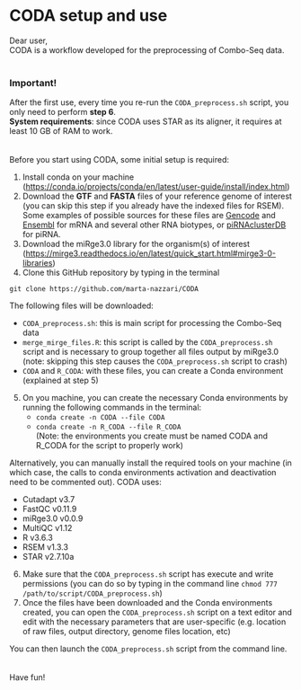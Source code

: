 # CODA setup and use

Dear user,<br/>CODA is a workflow developed for the preprocessing of Combo-Seq data.
<br/>
<br/>
### Important!
After the first use, every time you re-run the `CODA_preprocess.sh` script, you only need to perform **step 6**.<br/>
**System requirements**: since CODA uses STAR as its aligner, it requires at least 10 GB of RAM to work.
<br/>
<br/>
<br/>
Before you start using CODA, some initial setup is required:
1. Install conda on your machine (https://conda.io/projects/conda/en/latest/user-guide/install/index.html)
2. Download the **GTF** and **FASTA** files of your reference genome of interest (you can skip this step if you already have the indexed files for RSEM).<br/>
Some examples of possible sources for these files are [Gencode](https://www.gencodegenes.org/) and [Ensembl](https://ftp.ensembl.org/pub/) for mRNA and several other RNA biotypes, or [piRNAclusterDB](https://www.smallrnagroup.uni-mainz.de/piRNAclusterDB/) for piRNA.
3. Download the miRge3.0 library for the organism(s) of interest (https://mirge3.readthedocs.io/en/latest/quick_start.html#mirge3-0-libraries)
4. Clone this GitHub repository by typing in the terminal
```
git clone https://github.com/marta-nazzari/CODA
```  
  
The following files will be downloaded:  
* `CODA_preprocess.sh`: this is main script for processing the Combo-Seq data 
* `merge_mirge_files.R`: this script is called by the `CODA_preprocess.sh` script and is necessary to group together all files output by miRge3.0 (note: skipping this step causes the `CODA_preprocess.sh` script to crash)
* `CODA` and `R_CODA`: with these files, you can create a Conda environment (explained at step 5) 
    
 5. On you machine, you can create the necessary Conda environments by running the following commands in the terminal:<br/>
    *  `conda create -n CODA --file CODA`<br/>
    *  `conda create -n R_CODA --file R_CODA`<br/>
   (Note: the environments you create must be named CODA and R_CODA for the script to properly work)<br/>  

Alternatively, you can manually install the required tools on your machine (in which case, the calls to conda environments activation and deactivation need to be commented out). CODA uses: 
* Cutadapt v3.7
* FastQC v0.11.9
* miRge3.0 v0.0.9
* MultiQC v1.12
* R v3.6.3
* RSEM v1.3.3
* STAR v2.7.10a
6. Make sure that the `CODA_preprocess.sh` script has execute and write permissions (you can do so by typing in the command line `chmod 777 /path/to/script/CODA_preprocess.sh`)
7. Once the files have been downloaded and the Conda environments created, you can open the `CODA_preprocess.sh` script on a text editor and edit with the necessary parameters that are user-specific (e.g. location of raw files, output directory, genome files location, etc)

You can then launch the `CODA_preprocess.sh` script from the command line.<br/>
<br/>
<br/>
Have fun!


